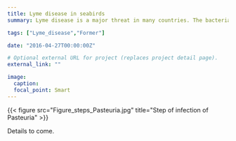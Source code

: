 ```yaml
---
title: Lyme disease in seabirds
summary: Lyme disease is a major threat in many countries. The bacteria responsible is transmitted by ticks and the main reservoir are mammals. We studied the role of seabird as reservoir.

tags: ["Lyme_disease","Former"]

date: "2016-04-27T00:00:00Z"

# Optional external URL for project (replaces project detail page).
external_link: ""

image:
  caption:
  focal_point: Smart
---
```


{{< figure src="Figure_steps_Pasteuria.jpg" title="Step of infection of Pasteuria" >}}

Details to come.
